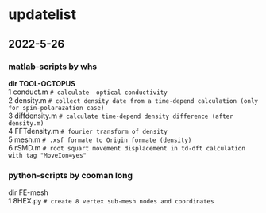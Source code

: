 # updatelist

## 2022-5-26  
### matlab-scripts  by whs  
**dir TOOL-OCTOPUS**  
    1  conduct.m       ```# calculate  optical conductivity```     
    2  density.m       ```# collect density date from a time-depend calculation (only for spin-polarazation case)```  
    3  diffdensity.m   ```# calculate time-depend density difference (after density.m)```  
    4  FFTdensity.m    ```# fourier transform of density```   
    5  mesh.m          ```# .xsf formate to Origin formate (density)```    
    6  rSMD.m          ```# root squart movement displacement in td-dft calculation with tag "MoveIon=yes"```    
 
### python-scripts  by cooman long   
 dir FE-mesh  
 1  8HEX.py            ```# create 8 vertex sub-mesh nodes and coordinates```   
